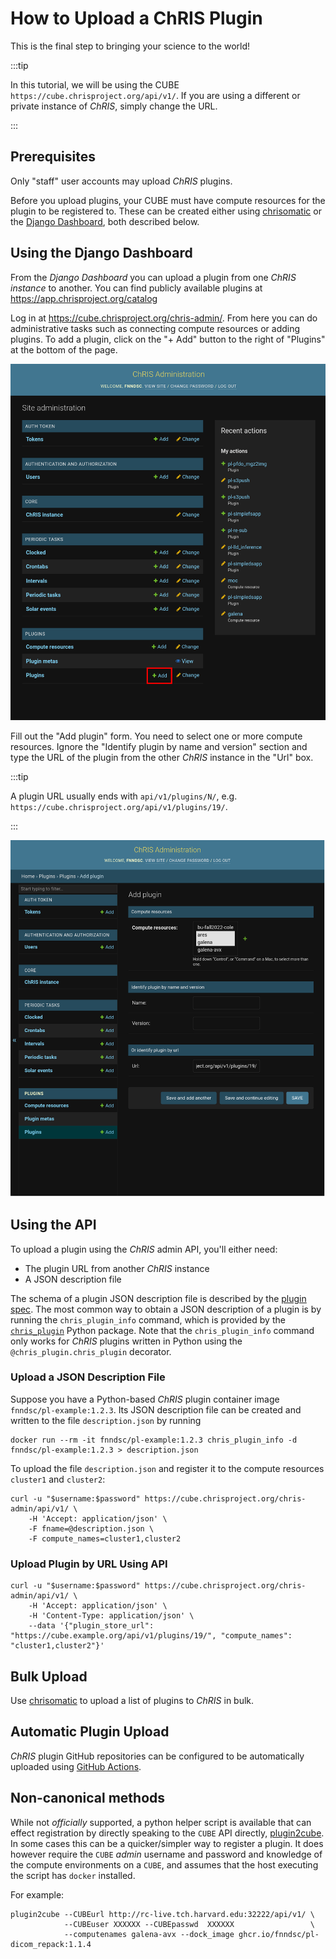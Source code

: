 # How to Upload a ChRIS Plugin

This is the final step to bringing your science to the world!

:::tip

In this tutorial, we will be using the CUBE `https://cube.chrisproject.org/api/v1/`.
If you are using a different or private instance of _ChRIS_, simply change the URL.

:::

## Prerequisites

Only "staff" user accounts may upload _ChRIS_ plugins.

Before you upload plugins, your CUBE must have compute resources for the plugin to
be registered to. These can be created either using
[chrisomatic](#bulk-upload) or the [Django Dashboard](#using-the-django-dashboard),
both described below.

## Using the Django Dashboard

From the _Django Dashboard_ you can upload a plugin from one _ChRIS instance_ to another.
You can find publicly available plugins at https://app.chrisproject.org/catalog

Log in at https://cube.chrisproject.org/chris-admin/. From here you can do administrative
tasks such as connecting compute resources or adding plugins. To add a plugin, click on the
"+ Add" button to the right of "Plugins" at the bottom of the page.

![Admin Dashboard Home](./admin_dashboard_home.png)

Fill out the "Add plugin" form. You need to select one or more compute resources.
Ignore the "Identify plugin by name and version" section and type the URL of the plugin
from the other _ChRIS_ instance in the "Url" box.

:::tip

A plugin URL usually ends with `api/v1/plugins/N/`, e.g.
`https://cube.chrisproject.org/api/v1/plugins/19/`.

:::

![Add Plugin form in the Django Dashboard](./admin_dashboard_add_plugin.png)

## Using the API

To upload a plugin using the _ChRIS_ admin API, you'll either need:

- The plugin URL from another _ChRIS_ instance
- A JSON description file

The schema of a plugin JSON description file is described by the
[plugin spec](https://github.com/FNNDSC/CHRIS_docs/blob/master/specs/ChRIS_Plugins.adoc#json-representation).
The most common way to obtain a JSON description of a plugin is by running the
`chris_plugin_info` command, which is provided by the [`chris_plugin`](https://pypi.org/project/chris-plugin/)
Python package. Note that the `chris_plugin_info` command only works for _ChRIS_ plugins
written in Python using the `@chris_plugin.chris_plugin` decorator.

### Upload a JSON Description File

Suppose you have a Python-based _ChRIS_ plugin container image `fnndsc/pl-example:1.2.3`.
Its JSON description file can be created and written to the file `description.json` by running

```shell
docker run --rm -it fnndsc/pl-example:1.2.3 chris_plugin_info -d fnndsc/pl-example:1.2.3 > description.json
```

To upload the file `description.json` and register it to the compute resources `cluster1` and `cluster2`:

```shell
curl -u "$username:$password" https://cube.chrisproject.org/chris-admin/api/v1/ \
    -H 'Accept: application/json' \
    -F fname=@description.json \
    -F compute_names=cluster1,cluster2
```

### Upload Plugin by URL Using API

```shell
curl -u "$username:$password" https://cube.chrisproject.org/chris-admin/api/v1/ \
    -H 'Accept: application/json' \
    -H 'Content-Type: application/json' \
    --data '{"plugin_store_url": "https://cube.example.org/api/v1/plugins/19/", "compute_names": "cluster1,cluster2"}'
```

## Bulk Upload

Use [chrisomatic](https://github.com/FNNDSC/chrisomatic) to upload a list of plugins to _ChRIS_ in bulk.

## Automatic Plugin Upload

_ChRIS_ plugin GitHub repositories can be configured to be automatically uploaded
using [GitHub Actions](../../chris_plugins/github_actions.md).

## Non-canonical methods

While not _officially_ supported, a python helper script is available that can effect registration by directly speaking to the `CUBE` API directly, [plugin2cube](https://github.com/FNNDSC/plugin2cube). In some cases this can be a quicker/simpler way to register a plugin. It does however require the `CUBE` *admin* username and password and knowledge of the compute environments on a `CUBE`, and assumes that the host executing the script has `docker` installed.

For example:

```shell
plugin2cube --CUBEurl http://rc-live.tch.harvard.edu:32222/api/v1/ \
            --CUBEuser XXXXXX --CUBEpasswd  XXXXXX                 \
            --computenames galena-avx --dock_image ghcr.io/fnndsc/pl-dicom_repack:1.1.4
```
